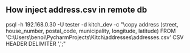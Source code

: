 ## How inject address.csv in remote db
psql -h 192.168.0.30 -U tester -d kitch_dev -c "\copy address (street, house_number, postal_code, municipality, longitude, latitude) FROM 'C:\Users\benoi\PycharmProjects\Kitch\addresses\addresses.csv' CSV HEADER DELIMITER ',';"
